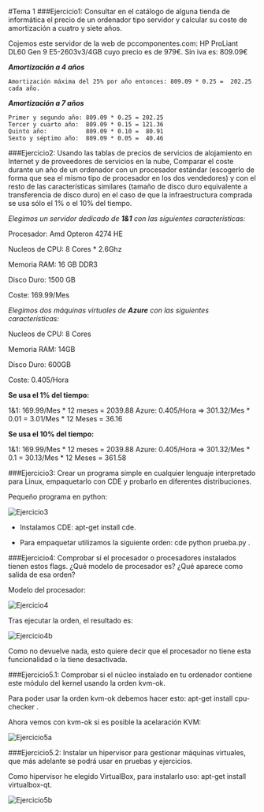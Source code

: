 #Tema 1
###Ejercicio1: Consultar en el catálogo de alguna tienda de informática el precio de un ordenador tipo servidor y calcular su coste de amortización a cuatro y siete años.

Cojemos este servidor de la web de pccomponentes.com: HP ProLiant DL60 Gen 9 E5-2603v3/4GB cuyo precio es de 979€. Sin iva es: 809.09€

***Amortización a 4 años***
    
    Amortización máxima del 25% por año entonces: 809.09 * 0.25 =  202.25 cada año.
    
***Amortización a 7 años***

    Primer y segundo año: 809.09 * 0.25 = 202.25
    Tercer y cuarto año:  809.09 * 0.15 = 121.36
    Quinto año:           809.09 * 0.10 =  80.91
    Sexto y séptimo año:  809.09 * 0.05 =  40.46
    
###Ejercicio2: Usando las tablas de precios de servicios de alojamiento en Internet y de proveedores de servicios en la nube, Comparar el coste durante un año de un ordenador con un procesador estándar (escogerlo de forma que sea el mismo tipo de procesador en los dos vendedores) y con el resto de las características similares (tamaño de disco duro equivalente a transferencia de disco duro) en el caso de que la infraestructura comprada se usa sólo el 1% o el 10% del tiempo.

_Elegimos un servidor dedicado de **1&1** con las siguientes características:_

Procesador: Amd Opteron 4274 HE

Nucleos de CPU: 8 Cores * 2.6Ghz

Memoria RAM: 16 GB DDR3

Disco Duro: 1500 GB

Coste: 169.99/Mes 


_Elegimos dos máquinas virtuales de **Azure** con las siguientes características:_

Nucleos de CPU: 8 Cores

Memoria RAM: 14GB 

Disco Duro: 600GB

Coste: 0.405/Hora 

**Se usa el 1% del tiempo:**

1&1: 169.99/Mes * 12 meses = 2039.88
Azure: 0.405/Hora => 301.32/Mes * 0.01 = 3.01/Mes * 12 Meses = 36.16

**Se usa el 10% del tiempo:**

1&1: 169.99/Mes * 12 meses = 2039.88
Azure: 0.405/Hora => 301.32/Mes * 0.1 = 30.13/Mes * 12 Meses = 361.58



###Ejercicio3: Crear un programa simple en cualquier lenguaje interpretado para Linux, empaquetarlo con CDE y probarlo en diferentes distribuciones.

Pequeño programa en python:

![Ejercicio3](https://www.dropbox.com/s/br1shbt4610drmg/Ejercicio3.png?dl=1)

* Instalamos CDE: apt-get install cde.

* Para empaquetar utilizamos la siguiente orden: cde python prueba.py .


###Ejercicio4: Comprobar si el procesador o procesadores instalados tienen estos flags. ¿Qué modelo de procesador es? ¿Qué aparece como salida de esa orden?

Modelo del procesador:

![Ejercicio4](https://www.dropbox.com/s/v6kp6shilid64qv/Ejercicio4.png?dl=1)

Tras ejecutar la orden, el resultado es:

![Ejercicio4b](https://www.dropbox.com/s/dsm36paloltkw7s/Ejercicio4b.png?dl=1)

Como no devuelve nada, esto quiere decir que el procesador no tiene esta funcionalidad o la tiene desactivada.

###Ejercicio5.1: Comprobar si el núcleo instalado en tu ordenador contiene este módulo del kernel usando la orden kvm-ok.

Para poder usar la orden kvm-ok debemos hacer esto: apt-get install cpu-checker .

Ahora vemos con kvm-ok si es posible la acelaración KVM:

![Ejercicio5a](https://www.dropbox.com/s/6bco88pnqvlyd3t/Ejercicio5a.png?dl=1)


###Ejercicio5.2: Instalar un hipervisor para gestionar máquinas virtuales, que más adelante se podrá usar en pruebas y ejercicios. 

Como hipervisor he elegido VirtualBox, para instalarlo uso: apt-get install virtualbox-qt.

![Ejercicio5b](https://www.dropbox.com/s/ideodftlsygcuty/Ejercicio5b.png?dl=1)





